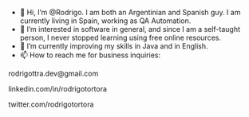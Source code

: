 - 👋 Hi, I’m @Rodrigo. I am both an Argentinian and Spanish guy. I am currently living in Spain, working as QA Automation.
- 👀 I’m interested in software in general, and since I am a self-taught person, I never stopped learning using free online resources.
- 🌱 I’m currently improving my skills in Java and in English.
- 📫 How to reach me for business inquiries:
<p>rodrigottra.dev@gmail.com</p>
<p>linkedin.com/in/rodrigotortora</p>
<p>twitter.com/rodrigotortora</p>


<!---
rodrigottradev/rodrigottradev is a ✨ special ✨ repository because its `README.md` (this file) appears on your GitHub profile.
You can click the Preview link to take a look at your changes.
--->
